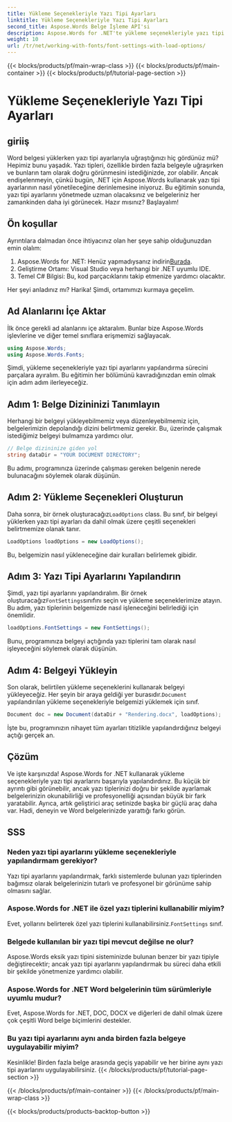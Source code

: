 ```yaml
---
title: Yükleme Seçenekleriyle Yazı Tipi Ayarları
linktitle: Yükleme Seçenekleriyle Yazı Tipi Ayarları
second_title: Aspose.Words Belge İşleme API'si
description: Aspose.Words for .NET'te yükleme seçenekleriyle yazı tipi ayarlarının nasıl yönetileceğini öğrenin. Geliştiricilerin Word belgelerinde tutarlı yazı tipi görünümünü sağlamaları için adım adım kılavuz.
weight: 10
url: /tr/net/working-with-fonts/font-settings-with-load-options/
---
```


{{< blocks/products/pf/main-wrap-class >}}
{{< blocks/products/pf/main-container >}}
{{< blocks/products/pf/tutorial-page-section >}}

# Yükleme Seçenekleriyle Yazı Tipi Ayarları

## giriiş

Word belgesi yüklerken yazı tipi ayarlarıyla uğraştığınızı hiç gördünüz mü? Hepimiz bunu yaşadık. Yazı tipleri, özellikle birden fazla belgeyle uğraşırken ve bunların tam olarak doğru görünmesini istediğinizde, zor olabilir. Ancak endişelenmeyin, çünkü bugün, .NET için Aspose.Words kullanarak yazı tipi ayarlarının nasıl yönetileceğine derinlemesine iniyoruz. Bu eğitimin sonunda, yazı tipi ayarlarını yönetmede uzman olacaksınız ve belgeleriniz her zamankinden daha iyi görünecek. Hazır mısınız? Başlayalım!

## Ön koşullar

Ayrıntılara dalmadan önce ihtiyacınız olan her şeye sahip olduğunuzdan emin olalım:

1.  Aspose.Words for .NET: Henüz yapmadıysanız indirin[Burada](https://releases.aspose.com/words/net/).
2. Geliştirme Ortamı: Visual Studio veya herhangi bir .NET uyumlu IDE.
3. Temel C# Bilgisi: Bu, kod parçacıklarını takip etmenize yardımcı olacaktır.

Her şeyi anladınız mı? Harika! Şimdi, ortamımızı kurmaya geçelim.

## Ad Alanlarını İçe Aktar

İlk önce gerekli ad alanlarını içe aktaralım. Bunlar bize Aspose.Words işlevlerine ve diğer temel sınıflara erişmemizi sağlayacak.

```csharp
using Aspose.Words;
using Aspose.Words.Fonts;
```

Şimdi, yükleme seçenekleriyle yazı tipi ayarlarını yapılandırma sürecini parçalara ayıralım. Bu eğitimin her bölümünü kavradığınızdan emin olmak için adım adım ilerleyeceğiz.

## Adım 1: Belge Dizininizi Tanımlayın

Herhangi bir belgeyi yükleyebilmemiz veya düzenleyebilmemiz için, belgelerimizin depolandığı dizini belirtmemiz gerekir. Bu, üzerinde çalışmak istediğimiz belgeyi bulmamıza yardımcı olur.

```csharp
// Belge dizininize giden yol
string dataDir = "YOUR DOCUMENT DIRECTORY";
```

Bu adımı, programınıza üzerinde çalışması gereken belgenin nerede bulunacağını söylemek olarak düşünün.

## Adım 2: Yükleme Seçenekleri Oluşturun

 Daha sonra, bir örnek oluşturacağız`LoadOptions` class. Bu sınıf, bir belgeyi yüklerken yazı tipi ayarları da dahil olmak üzere çeşitli seçenekleri belirtmemize olanak tanır.

```csharp
LoadOptions loadOptions = new LoadOptions();
```

Bu, belgemizin nasıl yükleneceğine dair kuralları belirlemek gibidir.

## Adım 3: Yazı Tipi Ayarlarını Yapılandırın

 Şimdi, yazı tipi ayarlarını yapılandıralım. Bir örnek oluşturacağız`FontSettings`sınıfını seçin ve yükleme seçeneklerimize atayın. Bu adım, yazı tiplerinin belgemizde nasıl işleneceğini belirlediği için önemlidir.

```csharp
loadOptions.FontSettings = new FontSettings();
```

Bunu, programınıza belgeyi açtığında yazı tiplerini tam olarak nasıl işleyeceğini söylemek olarak düşünün.

## Adım 4: Belgeyi Yükleyin

 Son olarak, belirtilen yükleme seçeneklerini kullanarak belgeyi yükleyeceğiz. Her şeyin bir araya geldiği yer burasıdır.`Document` yapılandırılan yükleme seçenekleriyle belgemizi yüklemek için sınıf.

```csharp
Document doc = new Document(dataDir + "Rendering.docx", loadOptions);
```

İşte bu, programınızın nihayet tüm ayarları titizlikle yapılandırdığınız belgeyi açtığı gerçek an.

## Çözüm

Ve işte karşınızda! Aspose.Words for .NET kullanarak yükleme seçenekleriyle yazı tipi ayarlarını başarıyla yapılandırdınız. Bu küçük bir ayrıntı gibi görünebilir, ancak yazı tiplerinizi doğru bir şekilde ayarlamak belgelerinizin okunabilirliği ve profesyonelliği açısından büyük bir fark yaratabilir. Ayrıca, artık geliştirici araç setinizde başka bir güçlü araç daha var. Hadi, deneyin ve Word belgelerinizde yarattığı farkı görün.

## SSS

### Neden yazı tipi ayarlarını yükleme seçenekleriyle yapılandırmam gerekiyor?
Yazı tipi ayarlarını yapılandırmak, farklı sistemlerde bulunan yazı tiplerinden bağımsız olarak belgelerinizin tutarlı ve profesyonel bir görünüme sahip olmasını sağlar.

### Aspose.Words for .NET ile özel yazı tiplerini kullanabilir miyim?
 Evet, yollarını belirterek özel yazı tiplerini kullanabilirsiniz.`FontSettings` sınıf.

### Belgede kullanılan bir yazı tipi mevcut değilse ne olur?
Aspose.Words eksik yazı tipini sisteminizde bulunan benzer bir yazı tipiyle değiştirecektir; ancak yazı tipi ayarlarını yapılandırmak bu süreci daha etkili bir şekilde yönetmenize yardımcı olabilir.

### Aspose.Words for .NET Word belgelerinin tüm sürümleriyle uyumlu mudur?
Evet, Aspose.Words for .NET, DOC, DOCX ve diğerleri de dahil olmak üzere çok çeşitli Word belge biçimlerini destekler.

### Bu yazı tipi ayarlarını aynı anda birden fazla belgeye uygulayabilir miyim?
Kesinlikle! Birden fazla belge arasında geçiş yapabilir ve her birine aynı yazı tipi ayarlarını uygulayabilirsiniz.
{{< /blocks/products/pf/tutorial-page-section >}}

{{< /blocks/products/pf/main-container >}}
{{< /blocks/products/pf/main-wrap-class >}}

{{< blocks/products/products-backtop-button >}}
